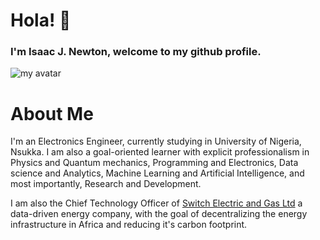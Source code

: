# Hola! 👋
### I'm Isaac J. Newton, welcome to my github profile.
![my avatar](https://avatars.githubusercontent.com/u/65817440?v=4#gh-dark-mode-only)
# **About Me**
I'm an Electronics Engineer, currently studying in University of Nigeria, Nsukka. I am also a goal-oriented learner with explicit professionalism in Physics and Quantum mechanics, Programming and Electronics, Data science and Analytics, Machine Learning and Artificial Intelligence, and most importantly, Research and Development.


I am also the Chief Technology Officer of [Switch Electric and Gas Ltd](https://www.linkedin.com/company/whynotswitch/) a data-driven energy company, with the goal of decentralizing the energy infrastructure in Africa and reducing it's carbon footprint.

